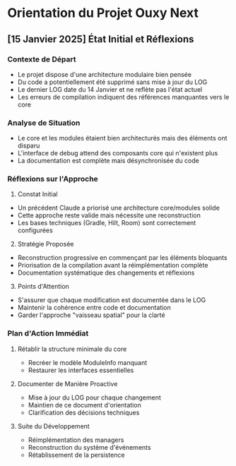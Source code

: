 # Orientation du Projet Ouxy Next

## [15 Janvier 2025] État Initial et Réflexions

### Contexte de Départ
- Le projet dispose d'une architecture modulaire bien pensée
- Du code a potentiellement été supprimé sans mise à jour du LOG
- Le dernier LOG date du 14 Janvier et ne reflète pas l'état actuel
- Les erreurs de compilation indiquent des références manquantes vers le core

### Analyse de Situation
- Le core et les modules étaient bien architecturés mais des éléments ont disparu
- L'interface de debug attend des composants core qui n'existent plus
- La documentation est complète mais désynchronisée du code

### Réflexions sur l'Approche
1. Constat Initial
- Un précédent Claude a priorisé une architecture core/modules solide
- Cette approche reste valide mais nécessite une reconstruction
- Les bases techniques (Gradle, Hilt, Room) sont correctement configurées

2. Stratégie Proposée
- Reconstruction progressive en commençant par les éléments bloquants
- Priorisation de la compilation avant la réimplémentation complète
- Documentation systématique des changements et réflexions

3. Points d'Attention
- S'assurer que chaque modification est documentée dans le LOG
- Maintenir la cohérence entre code et documentation
- Garder l'approche "vaisseau spatial" pour la clarté

### Plan d'Action Immédiat
1. Rétablir la structure minimale du core
   - Recréer le modèle ModuleInfo manquant
   - Restaurer les interfaces essentielles

2. Documenter de Manière Proactive
   - Mise à jour du LOG pour chaque changement
   - Maintien de ce document d'orientation
   - Clarification des décisions techniques

3. Suite du Développement
   - Réimplémentation des managers
   - Reconstruction du système d'événements
   - Rétablissement de la persistence